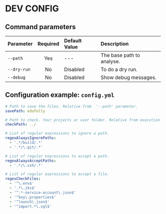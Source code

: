 # DEV CONFIG

## Command parameters

| Parameter   | Required | Default Value | Description               |
| :---------- | :------: | :------------ | :------------------------ |
| `--path`    |   Yes    | ---           | The base path to analyse. |
| `--dry-run` |    No    | Disabled      | To do a dry run.          |
| `--debug`   |    No    | Disabled      | Show debug messages.      |

## Configuration example: `config.yml`

```yaml
# Path to save the files. Relative from  '--path' parameter.
savePath: edufolly

# Path to check. Your projects or user folder. Relative from execution '--path' parameter.
checkPath: ../

# List of regular expressions to ignore a path.
regexAlwaysIgnorePaths:
  - '.*/build/.*'
  - '.*/\.git/.*'

# List of regular expressions to accept a path.
regexAlwaysAcceptPaths:
  - '.*/\.ssh/.*'

# List of regular expressions to accept a file.
regexCheckFiles:
  - '^\.env$'
  - '.*\.jks$'
  - '^.*-service-account\.json$'
  - '^key\.properties$'
  - '^launch\.json$'
  - '^import.*\.sql$'
```

